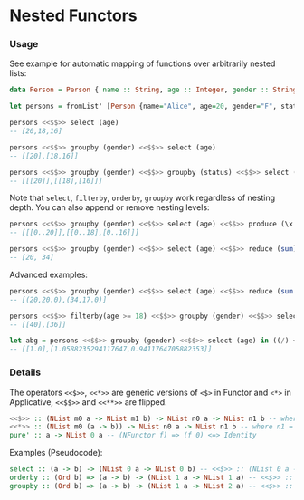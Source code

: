 # Nested Functors

### Usage

See example for automatic mapping of functions over arbitrarily nested lists:

```haskell
data Person = Person { name :: String, age :: Integer, gender :: String, status :: String } deriving Show

let persons = fromList' [Person {name="Alice", age=20, gender="F", status="Good"}, Person {name="Bob", age=18, gender="M", status="Good"}, Person {name="Chuck", age=16, gender="M", status="Bad"}] :: NList N1 Person

persons <<$$>> select (age)
-- [20,18,16]

persons <<$$>> groupby (gender) <<$$>> select (age)
-- [[20],[18,16]]

persons <<$$>> groupby (gender) <<$$>> groupby (status) <<$$>> select (age)
-- [[[20]],[[18],[16]]]
```

Note that `select`, `filterby`, `orderby`, `groupby` work regardless of nesting depth. You can also append or remove nesting levels:
```haskell
persons <<$$>> groupby (gender) <<$$>> select (age) <<$$>> produce (\x -> [0..x])
-- [[[0..20]],[[0..18],[0..16]]]

persons <<$$>> groupby (gender) <<$$>> select (age) <<$$>> reduce (sum)
-- [20, 34]
```

Advanced examples:
```haskell
persons <<$$>> groupby (gender) <<$$>> select (age) <<$$>> reduce (sum &&& mean)
-- [(20,20.0),(34,17.0)]

persons <<$$>> filterby(age >= 18) <<$$>> groupby (gender) <<$$>> select (age * 2)
-- [[40],[36]]

let abg = persons <<$$>> groupby (gender) <<$$>> select (age) in ((/) <$> (abg <<$$>> select (realToFrac)) <<*>> (abg <<$$>> reduce (mean)))
-- [[1.0],[1.0588235294117647,0.9411764705882353]]
```

### Details

The operators `<<$>>`, `<<*>>` are generic versions of `<$>` in Functor and `<*>` in Applicative, `<<$$>>` and `<<**>>` are flipped.
```haskell
<<$>> :: (NList m0 a -> NList m1 b) -> NList n0 a -> NList n1 b -- where n1 = n0 + (m1 - m0)
<<*>> :: (NList m0 (a -> b)) -> NList n0 a -> NList n1 b -- where n1 = max(n0, m0) 
pure' :: a -> NList 0 a -- (NFunctor f) => (f 0) <=> Identity
```

Examples (Pseudocode):
```haskell
select :: (a -> b) -> (NList 0 a -> NList 0 b) -- <<$>> :: (NList 0 a -> NList 0 b) -> NList n a -> NList n b
orderby :: (Ord b) => (a -> b) -> (NList 1 a -> NList 1 a) -- <<$>> :: (NList 1 a -> NList 1 a) -> NList n a -> NList (n+0) a
groupby :: (Ord b) => (a -> b) -> (NList 1 a -> NList 2 a) -- <<$>> :: (NList 1 a -> NList 2 a) -> NList n a -> NList (n+1) a
```
